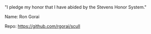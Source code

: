 "I pledge my honor that I have abided by the Stevens Honor System."

Name: Ron Gorai

Repo: https://github.com/rgorai/scull
